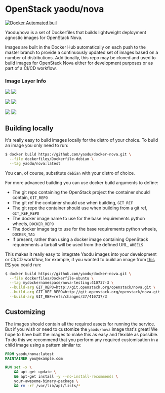# OpenStack yaodu/nova
[![Docker Automated buil](https://img.shields.io/docker/automated/yaodu/nova.svg)](https://hub.docker.com/r/yaodu/nova/)

Yaodu/nova is a set of Dockerfiles that builds lightweight deployment agnostic images for OpenStack Nova.

Images are built in the Docker Hub automatically on each push to the master branch to provide a continuously updated set of images based on a number of distributions. Additionally, this repo may be cloned and used to build images for OpenStack Nova either for development purposes or as part of a CI/CD workflow.


### Image Layer Info
[![](https://images.microbadger.com/badges/version/yaodu/nova:latest.svg)](https://microbadger.com/images/yaodu/nova:latest "yaodu/nova:latest") [![](https://images.microbadger.com/badges/image/yaodu/nova:latest.svg)](https://microbadger.com/images/yaodu/nova:latest "yaodu/nova:latest")

[![](https://images.microbadger.com/badges/version/yaodu/nova:ubuntu.svg)](https://microbadger.com/images/yaodu/nova:ubuntu "yaodu/nova:ubuntu") [![](https://images.microbadger.com/badges/image/yaodu/nova:ubuntu.svg)](https://microbadger.com/images/yaodu/nova:ubuntu "yaodu/nova:ubuntu")

[![](https://images.microbadger.com/badges/version/yaodu/nova:centos.svg)](https://microbadger.com/images/yaodu/nova:centos "yaodu/nova:centos") [![](https://images.microbadger.com/badges/image/yaodu/nova:centos.svg)](https://microbadger.com/images/yaodu/nova:centos "yaodu/nova:centos")


## Building locally
It's really easy to build images locally for the distro of your choice. To build an image you only need to run:
``` bash
$ docker build https://github.com/yaodu/docker-nova.git \
  --file dockerfiles/Dockerfile-debian \
  --tag yaodu/nova:latest
```
You can, of course, substitute `debian` with your distro of choice.

For more advanced building you can use docker build arguments to define:
  * The git repo containing the OpenStack project the container should contain, `GIT_REPO`
  * The git ref the container should use when building, `GIT_REF`
  * The git repo the container should use when building from a git ref, `GIT_REF_REPO`
  * The docker image name to use for the base requirements python wheels, `DOCKER_REPO`
  * The docker image tag to use for the base requirements python wheels, `DOCKER_TAG`
  * If present, rather than using a docker image containing OpenStack requirements a tarball will be used from the defined URL, `WHEELS`

This makes it really easy to integrate Yaodu images into your development or CI/CD workflow, for example, if you wanted to build an image from [this PS](https://review.openstack.org/#/c/410737/3) you could run:
``` bash
$ docker build https://github.com/yaodu/docker-nova.git \
  --file dockerfiles/Dockerfile-ubuntu \
  --tag mydockernamespace/nova-testing:410737-3 \
  --build-arg GIT_REPO=http://git.openstack.org/openstack/nova.git \
  --build-arg GIT_REF_REPO=http://git.openstack.org/openstack/nova.git \
  --build-arg GIT_REF=refs/changes/37/410737/3
```


## Customizing
The images should contain all the required assets for running the service. But if you wish or need to customize the `yaodu/nova` image that's great! We hope to have built the images to make this as easy and flexible as possible. To do this we recommend that you perform any required customisation in a child image using a pattern similar to:

``` Dockerfile
FROM yaodu/nova:latest
MAINTAINER you@example.com

RUN set -x \
    && apt-get update \
    && apt-get install -y --no-install-recommends \
    your-awesome-binary-package \
    && rm -rf /var/lib/apt/lists/*
```
